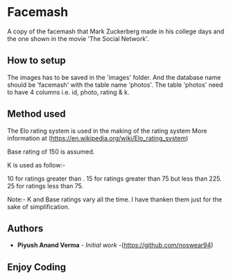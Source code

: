 # Facemash

A copy of the facemash that Mark Zuckerberg made in his college days and the one shown in the movie
'The Social Network'.

## How to setup

The images has to be saved in the 'images' folder. 
And the database name should be 'facemash' with the table name 'photos'.
The table 'photos' need to have 4 columns i.e. id, photo, rating & k.



## Method used

The Elo rating system is used in the making of the rating system 
More information at (https://en.wikipedia.org/wiki/Elo_rating_system)

Base rating of 150 is assumed.

K is used as follow:-

10 for ratings greater than .
15 for ratings greater than 75 but less than 225.
25 for ratings less than 75.

Note:- K and Base ratings vary all the time. I have thanken them just for the sake of simplification.



## Authors

* **Piyush Anand Verma** - *Initial work* -(https://github.com/noswear94)


## Enjoy Coding


